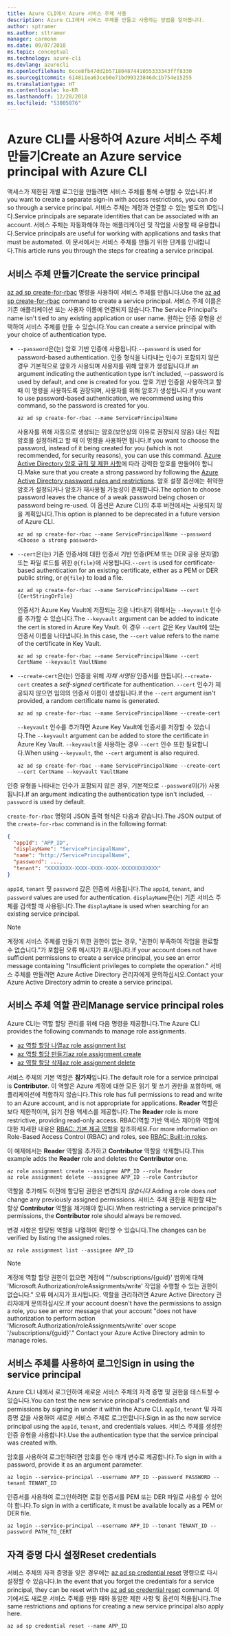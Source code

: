 ```yaml
---
title: Azure CLI에서 Azure 서비스 주체 사용
description: Azure CLI에서 서비스 주체를 만들고 사용하는 방법을 알아봅니다.
author: sptramer
ms.author: sttramer
manager: carmonm
ms.date: 09/07/2018
ms.topic: conceptual
ms.technology: azure-cli
ms.devlang: azurecli
ms.openlocfilehash: 6cce8fb47dd2b57180487441055333343fff8330
ms.sourcegitcommit: 614811ea63ceb0e71bd99323846dc1b754e15255
ms.translationtype: HT
ms.contentlocale: ko-KR
ms.lasthandoff: 12/28/2018
ms.locfileid: "53805876"
---
```

# <a name="create-an-azure-service-principal-with-azure-cli"></a><span data-ttu-id="fad4e-103">Azure CLI를 사용하여 Azure 서비스 주체 만들기</span><span class="sxs-lookup"><span data-stu-id="fad4e-103">Create an Azure service principal with Azure CLI</span></span>

<span data-ttu-id="fad4e-104">액세스가 제한된 개별 로그인을 만들려면 서비스 주체를 통해 수행할 수 있습니다.</span><span class="sxs-lookup"><span data-stu-id="fad4e-104">If you want to create a separate sign-in with access restrictions, you can do so through a service principal.</span></span> <span data-ttu-id="fad4e-105">서비스 주체는 계정과 연결할 수 있는 별도의 ID입니다.</span><span class="sxs-lookup"><span data-stu-id="fad4e-105">Service principals are separate identities that can be associated with an account.</span></span> <span data-ttu-id="fad4e-106">서비스 주체는 자동화해야 하는 애플리케이션 및 작업을 사용할 때 유용합니다.</span><span class="sxs-lookup"><span data-stu-id="fad4e-106">Service principals are useful for working with applications and tasks that must be automated.</span></span> <span data-ttu-id="fad4e-107">이 문서에서는 서비스 주체를 만들기 위한 단계를 안내합니다.</span><span class="sxs-lookup"><span data-stu-id="fad4e-107">This article runs you through the steps for creating a service principal.</span></span>

## <a name="create-the-service-principal"></a><span data-ttu-id="fad4e-108">서비스 주체 만들기</span><span class="sxs-lookup"><span data-stu-id="fad4e-108">Create the service principal</span></span>

<span data-ttu-id="fad4e-109">[az ad sp create-for-rbac](/cli/azure/ad/sp#az-ad-sp-create-for-rbac) 명령을 사용하여 서비스 주체를 만듭니다.</span><span class="sxs-lookup"><span data-stu-id="fad4e-109">Use the [az ad sp create-for-rbac](/cli/azure/ad/sp#az-ad-sp-create-for-rbac) command to create a service principal.</span></span> <span data-ttu-id="fad4e-110">서비스 주체 이름은 기존 애플리케이션 또는 사용자 이름에 연결되지 않습니다.</span><span class="sxs-lookup"><span data-stu-id="fad4e-110">The Service Principal's name isn't tied to any existing application or user name.</span></span> <span data-ttu-id="fad4e-111">원하는 인증 유형을 선택하여 서비스 주체를 만들 수 있습니다.</span><span class="sxs-lookup"><span data-stu-id="fad4e-111">You can create a service principal with your choice of authentication type.</span></span>

* <span data-ttu-id="fad4e-112">`--password`은(는) 암호 기반 인증에 사용됩니다.</span><span class="sxs-lookup"><span data-stu-id="fad4e-112">`--password` is used for password-based authentication.</span></span> <span data-ttu-id="fad4e-113">인증 형식을 나타내는 인수가 포함되지 않은 경우 기본적으로 암호가 사용되며 사용자를 위해 암호가 생성됩니다.</span><span class="sxs-lookup"><span data-stu-id="fad4e-113">If an argument indicating the authentication type isn't included, --password is used by default, and one is created for you.</span></span> <span data-ttu-id="fad4e-114">암호 기반 인증을 사용하려고 할 때 이 명령을 사용하도록 권장되며, 사용자를 위해 암호가 생성됩니다.</span><span class="sxs-lookup"><span data-stu-id="fad4e-114">If you want to use password-based authentication, we recommend using this command, so the password is created for you.</span></span>  

  ```azurecli-interactive
  az ad sp create-for-rbac --name ServicePrincipalName 
  ```
  <span data-ttu-id="fad4e-115">사용자를 위해 자동으로 생성되는 암호(보안상의 이유로 권장되지 않음) 대신 직접 암호를 설정하려고 할 때 이 명령을 사용하면 됩니다.</span><span class="sxs-lookup"><span data-stu-id="fad4e-115">If you want to choose the password, instead of it being created for you (which is not recommended, for security reasons), you can use this command.</span></span> <span data-ttu-id="fad4e-116">[Azure Active Directory 암호 규칙 및 제한 사항](/azure/active-directory/active-directory-passwords-policy)에 따라 강력한 암호를 만들어야 합니다.</span><span class="sxs-lookup"><span data-stu-id="fad4e-116">Make sure that you create a strong password by following the [Azure Active Directory password rules and restrictions](/azure/active-directory/active-directory-passwords-policy).</span></span> <span data-ttu-id="fad4e-117">암호 설정 옵션에는 취약한 암호가 설정되거나 암호가 재사용될 가능성이 존재합니다.</span><span class="sxs-lookup"><span data-stu-id="fad4e-117">The option to choose password leaves the chance of a weak password being chosen or password being re-used.</span></span> <span data-ttu-id="fad4e-118">이 옵션은 Azure CLI의 추후 버전에서는 사용되지 않을 계획입니다.</span><span class="sxs-lookup"><span data-stu-id="fad4e-118">This option is planned to be deprecated in a future version of Azure CLI.</span></span> 

  ```azurecli-interactive
  az ad sp create-for-rbac --name ServicePrincipalName --password <Choose a strong password>
  ```

* <span data-ttu-id="fad4e-119">`--cert`은(는) 기존 인증서에 대한 인증서 기반 인증(PEM 또는 DER 공용 문자열) 또는 파일 로드를 위한 `@{file}`에 사용됩니다.</span><span class="sxs-lookup"><span data-stu-id="fad4e-119">`--cert` is used for certificate-based authentication for an existing certificate, either as a PEM or DER public string, or `@{file}` to load a file.</span></span>

  ```azurecli-interactive
  az ad sp create-for-rbac --name ServicePrincipalName --cert {CertStringOrFile}
  ```

  <span data-ttu-id="fad4e-120">인증서가 Azure Key Vault에 저장되는 것을 나타내기 위해서는 `--keyvault` 인수를 추가할 수 있습니다.</span><span class="sxs-lookup"><span data-stu-id="fad4e-120">The `--keyvault` argument can be added to indicate the cert is stored in Azure Key Vault.</span></span> <span data-ttu-id="fad4e-121">이 경우 `--cert` 값은 Key Vault에 있는 인증서 이름을 나타냅니다.</span><span class="sxs-lookup"><span data-stu-id="fad4e-121">In this case, the `--cert` value refers to the name of the certificate in Key Vault.</span></span>

  ```azurecli-interactive
  az ad sp create-for-rbac --name ServicePrincipalName --cert CertName --keyvault VaultName
  ```

* <span data-ttu-id="fad4e-122">`--create-cert`은(는) 인증을 위해 _자체 서명된_ 인증서를 만듭니다.</span><span class="sxs-lookup"><span data-stu-id="fad4e-122">`--create-cert` creates a _self-signed_ certificate for authentication.</span></span> <span data-ttu-id="fad4e-123">`--cert` 인수가 제공되지 않으면 임의의 인증서 이름이 생성됩니다.</span><span class="sxs-lookup"><span data-stu-id="fad4e-123">If the `--cert` argument isn't provided, a random certificate name is generated.</span></span>

  ```azurecli-interactive
  az ad sp create-for-rbac --name ServicePrincipalName --create-cert
  ```

  <span data-ttu-id="fad4e-124">`--keyvault` 인수를 추가하면 Azure Key Vault에 인증서를 저장할 수 있습니다.</span><span class="sxs-lookup"><span data-stu-id="fad4e-124">The `--keyvault` argument can be added to store the certificate in Azure Key Vault.</span></span> <span data-ttu-id="fad4e-125">`--keyvault`을 사용하는 경우 `--cert` 인수 또한 필요합니다.</span><span class="sxs-lookup"><span data-stu-id="fad4e-125">When using `--keyvault`, the `--cert` argument is also required.</span></span>

  ```azurecli-interactive
  az ad sp create-for-rbac --name ServicePrincipalName --create-cert --cert CertName --keyvault VaultName
  ```

<span data-ttu-id="fad4e-126">인증 유형을 나타내는 인수가 포함되지 않은 경우, 기본적으로 `--password`이(가) 사용됩니다.</span><span class="sxs-lookup"><span data-stu-id="fad4e-126">If an argument indicating the authentication type isn't included, `--password` is used by default.</span></span>

<span data-ttu-id="fad4e-127">`create-for-rbac` 명령의 JSON 출력 형식은 다음과 같습니다.</span><span class="sxs-lookup"><span data-stu-id="fad4e-127">The JSON output of the `create-for-rbac` command is in the following format:</span></span>

```json
{
  "appId": "APP_ID",
  "displayName": "ServicePrincipalName",
  "name": "http://ServicePrincipalName",
  "password": ...,
  "tenant": "XXXXXXXX-XXXX-XXXX-XXXX-XXXXXXXXXXXX"
}
```

<span data-ttu-id="fad4e-128">`appId`, `tenant` 및 `password` 값은 인증에 사용됩니다.</span><span class="sxs-lookup"><span data-stu-id="fad4e-128">The `appId`, `tenant`, and `password` values are used for authentication.</span></span> <span data-ttu-id="fad4e-129">`displayName`은(는) 기존 서비스 주체를 검색할 때 사용됩니다.</span><span class="sxs-lookup"><span data-stu-id="fad4e-129">The `displayName` is used when searching for an existing service principal.</span></span>

> [!NOTE]
> <span data-ttu-id="fad4e-130">계정에 서비스 주체를 만들기 위한 권한이 없는 경우, "권한이 부족하여 작업을 완료할 수 없습니다."가 포함된 오류 메시지가 표시됩니다.</span><span class="sxs-lookup"><span data-stu-id="fad4e-130">If your account does not have sufficient permissions to create a service principal, you see an error message containing "Insufficient privileges to complete the operation."</span></span> <span data-ttu-id="fad4e-131">서비스 주체를 만들려면 Azure Active Directory 관리자에게 문의하십시오.</span><span class="sxs-lookup"><span data-stu-id="fad4e-131">Contact your Azure Active Directory admin to create a service principal.</span></span>

## <a name="manage-service-principal-roles"></a><span data-ttu-id="fad4e-132">서비스 주체 역할 관리</span><span class="sxs-lookup"><span data-stu-id="fad4e-132">Manage service principal roles</span></span>

<span data-ttu-id="fad4e-133">Azure CLI는 역할 할당 관리를 위해 다음 명령을 제공합니다.</span><span class="sxs-lookup"><span data-stu-id="fad4e-133">The Azure CLI provides the following commands to manage role assignments.</span></span>

* [<span data-ttu-id="fad4e-134">az 역할 할당 나열</span><span class="sxs-lookup"><span data-stu-id="fad4e-134">az role assignment list</span></span>](/cli/azure/role/assignment#az-role-assignment-list)
* [<span data-ttu-id="fad4e-135">az 역할 할당 만들기</span><span class="sxs-lookup"><span data-stu-id="fad4e-135">az role assignment create</span></span>](/cli/azure/role/assignment#az-role-assignment-create)
* [<span data-ttu-id="fad4e-136">az 역할 할당 삭제</span><span class="sxs-lookup"><span data-stu-id="fad4e-136">az role assignment delete</span></span>](/cli/azure/role/assignment#az-role-assignment-delete)

<span data-ttu-id="fad4e-137">서비스 주체의 기본 역할은 **참가자**입니다.</span><span class="sxs-lookup"><span data-stu-id="fad4e-137">The default role for a service principal is **Contributor**.</span></span> <span data-ttu-id="fad4e-138">이 역할은 Azure 계정에 대한 모든 읽기 및 쓰기 권한을 포함하며, 애플리케이션에 적합하지 않습니다.</span><span class="sxs-lookup"><span data-stu-id="fad4e-138">This role has full permissions to read and write to an Azure account, and is not appropriate for applications.</span></span> <span data-ttu-id="fad4e-139">**Reader** 역할은 보다 제한적이며, 읽기 전용 액세스를 제공합니다.</span><span class="sxs-lookup"><span data-stu-id="fad4e-139">The **Reader** role is more restrictive, providing read-only access.</span></span>  <span data-ttu-id="fad4e-140">RBAC(역할 기반 액세스 제어)와 역할에 대한 자세한 내용은 [RBAC: 기본 제공 역할](/azure/active-directory/role-based-access-built-in-roles)을 참조하세요.</span><span class="sxs-lookup"><span data-stu-id="fad4e-140">For more information on Role-Based Access Control (RBAC) and roles, see [RBAC: Built-in roles](/azure/active-directory/role-based-access-built-in-roles).</span></span>

<span data-ttu-id="fad4e-141">이 예제에서는 **Reader** 역할을 추가하고 **Contributor** 역할을 삭제합니다.</span><span class="sxs-lookup"><span data-stu-id="fad4e-141">This example adds the **Reader** role and deletes the **Contributor** one.</span></span>

```azurecli-interactive
az role assignment create --assignee APP_ID --role Reader
az role assignment delete --assignee APP_ID --role Contributor
```

<span data-ttu-id="fad4e-142">역할을 추가해도 이전에 할당된 권한은 변경되지 _않습니다_.</span><span class="sxs-lookup"><span data-stu-id="fad4e-142">Adding a role does _not_ change any previously assigned permissions.</span></span> <span data-ttu-id="fad4e-143">서비스 주체 권한을 제한할 때는 항상 __Contributor__ 역할을 제거해야 합니다.</span><span class="sxs-lookup"><span data-stu-id="fad4e-143">When restricting a service principal's permissions, the __Contributor__ role should always be removed.</span></span>

<span data-ttu-id="fad4e-144">변경 사항은 할당된 역할을 나열하여 확인할 수 있습니다.</span><span class="sxs-lookup"><span data-stu-id="fad4e-144">The changes can be verified by listing the assigned roles.</span></span>

```azurecli-interactive
az role assignment list --assignee APP_ID
```

> [!NOTE]
> <span data-ttu-id="fad4e-145">계정에 역할 할당 권한이 없으면 계정에 "'/subscriptions/{guid}' 범위에 대해 'Microsoft.Authorization/roleAssignments/write' 작업을 수행할 수 있는 권한이 없습니다." 오류 메시지가 표시됩니다. 역할을 관리하려면 Azure Active Directory 관리자에게 문의하십시오.</span><span class="sxs-lookup"><span data-stu-id="fad4e-145">If your account doesn't have the permissions to assign a role, you see an error message that your account "does not have authorization to perform action 'Microsoft.Authorization/roleAssignments/write' over scope '/subscriptions/{guid}'." Contact your Azure Active Directory admin to manage roles.</span></span>

## <a name="sign-in-using-the-service-principal"></a><span data-ttu-id="fad4e-146">서비스 주체를 사용하여 로그인</span><span class="sxs-lookup"><span data-stu-id="fad4e-146">Sign in using the service principal</span></span>

<span data-ttu-id="fad4e-147">Azure CLI 내에서 로그인하여 새로운 서비스 주체의 자격 증명 및 권한을 테스트할 수 있습니다.</span><span class="sxs-lookup"><span data-stu-id="fad4e-147">You can test the new service principal's credentials and permissions by signing in under it within the Azure CLI.</span></span> <span data-ttu-id="fad4e-148">`appId`, `tenant` 및 자격 증명 값을 사용하여 새로운 서비스 주체로 로그인합니다.</span><span class="sxs-lookup"><span data-stu-id="fad4e-148">Sign in as the new service principal using the `appId`, `tenant`, and credentials values.</span></span> <span data-ttu-id="fad4e-149">서비스 주체를 생성한 인증 유형을 사용합니다.</span><span class="sxs-lookup"><span data-stu-id="fad4e-149">Use the authentication type that the service principal was created with.</span></span>

<span data-ttu-id="fad4e-150">암호를 사용하여 로그인하려면 암호를 인수 매개 변수로 제공합니다.</span><span class="sxs-lookup"><span data-stu-id="fad4e-150">To sign in with a password, provide it as an argument parameter.</span></span>

```azurecli-interactive
az login --service-principal --username APP_ID --password PASSWORD --tenant TENANT_ID
```

<span data-ttu-id="fad4e-151">인증서를 사용하여 로그인하려면 로컬 인증서를 PEM 또는 DER 파일로 사용할 수 있어야 합니다.</span><span class="sxs-lookup"><span data-stu-id="fad4e-151">To sign in with a certificate, it must be available locally as a PEM or DER file.</span></span>

```azurecli-interactive
az login --service-principal --username APP_ID --tenant TENANT_ID --password PATH_TO_CERT
```

## <a name="reset-credentials"></a><span data-ttu-id="fad4e-152">자격 증명 다시 설정</span><span class="sxs-lookup"><span data-stu-id="fad4e-152">Reset credentials</span></span>

<span data-ttu-id="fad4e-153">서비스 주체의 자격 증명을 잊은 경우에는 [az ad sp credential reset](/cli/azure/ad/sp/credential#az-ad-sp-credential-reset) 명령으로 다시 설정할 수 있습니다.</span><span class="sxs-lookup"><span data-stu-id="fad4e-153">In the event that you forget the credentials for a service principal, they can be reset with the [az ad sp credential reset](/cli/azure/ad/sp/credential#az-ad-sp-credential-reset) command.</span></span> <span data-ttu-id="fad4e-154">여기에서도 새로운 서비스 주체를 만들 때와 동일한 제한 사항 및 옵션이 적용됩니다.</span><span class="sxs-lookup"><span data-stu-id="fad4e-154">The same restrictions and options for creating a new service principal also apply here.</span></span>

```azurecli-interactive
az ad sp credential reset --name APP_ID 
```
